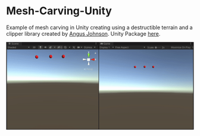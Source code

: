 # Mesh-Carving-Unity
 Example of mesh carving in Unity creating using a destructible terrain and a clipper library created by [Angus Johnson](http://www.angusj.com/).
Unity Package [here](https://github.com/eman2XR/Mesh-Carving-Unity/raw/main/mesh-carving-unity.unitypackage). 

<img src="https://github.com/eman2XR/Mesh-Carving-Unity/raw/main/mesh-carving-demo.gif" width="700">

